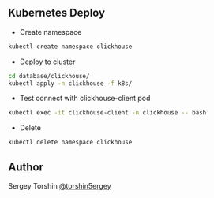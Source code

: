 ## Kubernetes Deploy

- Create namespace
```bash
kubectl create namespace clickhouse
```
- Deploy to cluster
```bash
cd database/clickhouse/
kubectl apply -n clickhouse -f k8s/
```
- Test connect with clickhouse-client pod
```bash
kubectl exec -it clickhouse-client -n clickhouse -- bash
```

- Delete
```bash
kubectl delete namespace clickhouse
```

## Author

Sergey Torshin [@torshin5ergey](https://github.com/torshin5ergey)
